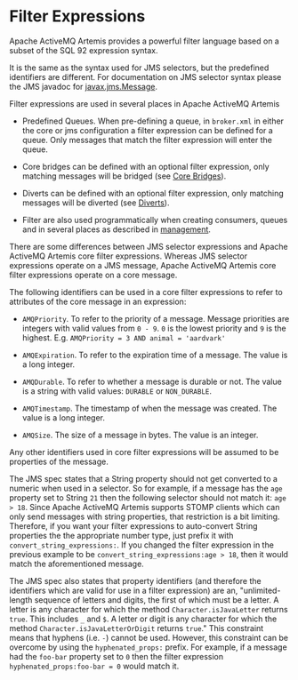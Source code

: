 # Filter Expressions

Apache ActiveMQ Artemis provides a powerful filter language based on a subset of the
SQL 92 expression syntax.

It is the same as the syntax used for JMS selectors, but the predefined
identifiers are different. For documentation on JMS selector syntax
please the JMS javadoc for
[javax.jms.Message](https://docs.oracle.com/javaee/7/api/javax/jms/Message.html).

Filter expressions are used in several places in Apache ActiveMQ Artemis

- Predefined Queues. When pre-defining a queue, in
  `broker.xml` in either the core or jms configuration a filter
  expression can be defined for a queue. Only messages that match the
  filter expression will enter the queue.

- Core bridges can be defined with an optional filter expression, only
  matching messages will be bridged (see [Core Bridges](core-bridges.md)).

- Diverts can be defined with an optional filter expression, only
  matching messages will be diverted (see [Diverts](diverts.md)).

- Filter are also used programmatically when creating consumers,
  queues and in several places as described in [management](management.md).

There are some differences between JMS selector expressions and Apache ActiveMQ Artemis
core filter expressions. Whereas JMS selector expressions operate on a
JMS message, Apache ActiveMQ Artemis core filter expressions operate on a core message.

The following identifiers can be used in a core filter expressions to
refer to attributes of the core message in an expression:

- `AMQPriority`. To refer to the priority of a message. Message
  priorities are integers with valid values from `0 - 9`. `0` is the
  lowest priority and `9` is the highest. E.g.
  `AMQPriority = 3 AND animal = 'aardvark'`

- `AMQExpiration`. To refer to the expiration time of a message. The
  value is a long integer.

- `AMQDurable`. To refer to whether a message is durable or not. The
  value is a string with valid values: `DURABLE` or `NON_DURABLE`.

- `AMQTimestamp`. The timestamp of when the message was created. The
  value is a long integer.

- `AMQSize`. The size of a message in bytes. The value is an integer.

Any other identifiers used in core filter expressions will be assumed to
be properties of the message.

The JMS spec states that a String property should not get converted to a 
numeric when used in a selector. So for example, if a message has the `age` 
property set to String `21` then the following selector should not match 
it: `age > 18`. Since Apache ActiveMQ Artemis supports STOMP clients which
can only send messages with string properties, that restriction is a bit 
limiting. Therefore, if you want your filter expressions to auto-convert String 
properties the the appropriate number type, just prefix it with
`convert_string_expressions:`. If you changed the filter expression in the
previous example to be `convert_string_expressions:age > 18`, then it would 
match the aforementioned message.

The JMS spec also states that property identifiers (and therefore the
identifiers which are valid for use in a filter expression) are an, 
"unlimited-length sequence of letters and digits, the first of which must be
a letter. A letter is any character for which the method 
`Character.isJavaLetter` returns `true`. This includes `_` and `$`. A letter
or digit is any character for which the method `Character.isJavaLetterOrDigit`
returns `true`." This constraint means that hyphens (i.e. `-`) cannot be used.
However, this constraint can be overcome by using the `hyphenated_props:` 
prefix. For example, if a message had the `foo-bar` property set to `0` then
the filter expression `hyphenated_props:foo-bar = 0` would match it.